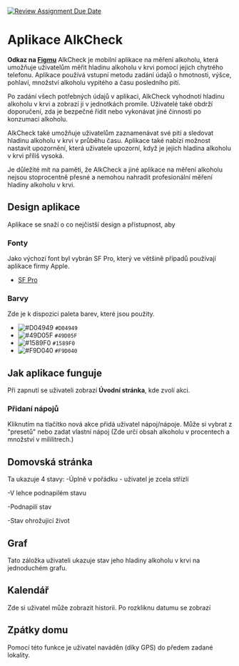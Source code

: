 [![Review Assignment Due Date](https://classroom.github.com/assets/deadline-readme-button-24ddc0f5d75046c5622901739e7c5dd533143b0c8e959d652212380cedb1ea36.svg)](https://classroom.github.com/a/6kTgNeEK)
# Aplikace AlkCheck
**Odkaz na [Figmu](https://www.figma.com/file/4QyyLnFcu5gESYeS9DOVkS/Untitled?node-id=0%3A1&t=UIKQajxgufVM7puA-1)**
AlkCheck je mobilní aplikace na měření alkoholu, která umožňuje uživatelům měřit hladinu alkoholu v krvi pomocí jejich chytrého telefonu. Aplikace používá vstupní metodu zadání údajů o hmotnosti, výšce, pohlaví, množství alkoholu vypitého a času posledního pití.

Po zadání všech potřebných údajů v aplikaci, AlkCheck vyhodnotí hladinu alkoholu v krvi a zobrazí ji v jednotkách promile. Uživatelé také obdrží doporučení, zda je bezpečné řídit nebo vykonávat jiné činnosti po konzumaci alkoholu.

AlkCheck také umožňuje uživatelům zaznamenávat své pití a sledovat hladinu alkoholu v krvi v průběhu času. Aplikace také nabízí možnost nastavit upozornění, která uživatele upozorní, když je jejich hladina alkoholu v krvi příliš vysoká.

Je důležité mít na paměti, že AlkCheck a jiné aplikace na měření alkoholu nejsou stoprocentně přesné a nemohou nahradit profesionální měření hladiny alkoholu v krvi.
## Design aplikace
Aplikace se snaží o co nejčistší design a přístupnost, aby 

### Fonty
Jako výchozí font byl vybrán SF Pro, který ve většině případů používají aplikace firmy Apple.
- [SF Pro](https://developer.apple.com/fonts/)
### Barvy
Zde je k dispozici paleta barev, které jsou použity.
- ![#D04949](https://placehold.co/15x15/D04949/D04949.png) `#D04949`
- ![#49D05F](https://placehold.co/15x15/49D05F/49D05F.png) `#49D05F`
- ![#1589F0](https://placehold.co/15x15/1589F0/1589F0.png) `#1589F0`
- ![#F9D040](https://placehold.co/15x15/F9D040/F9D040.png) `#F9D040`


## Jak aplikace funguje
Při zapnutí se uživateli zobrazí **Úvodní stránka**, kde zvolí akci.

### Přidaní nápojů
Kliknutím na tlačítko nová akce přidá uživatel nápoj/nápoje. Může si vybrat z "presetů" nebo zadat vlastní nápoj (Zde určí obsah alkoholu v procentech a množství v mililitrech.)
## Domovská stránka
Ta ukazuje 4 stavy:
-Úplně v pořádku - uživatel je zcela střízlí

-V lehce podnapilém stavu

-Podnapilí stav

-Stav ohrožujicí život

## Graf
Tato záložka uživateli ukazuje stav jeho hladiny alkoholu v krvi na jednoduchém grafu.
## Kalendář
Zde si uživatel může zobrazit historii. Po rozkliknu datumu se zobrazí 
## Zpátky domu
Pomocí této funkce je uživatel naváděn (díky GPS) do předem zadané lokality. 

